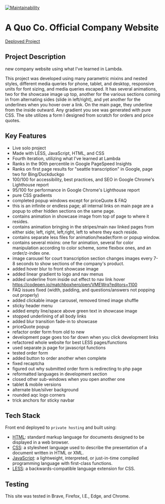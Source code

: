 [![Maintainability](https://api.codeclimate.com/v1/badges/043ebab30e06dbf85ed7/maintainability)](https://codeclimate.com/github/evoingram/newAQCWebsite/maintainability)

# A Quo Co. Official Company Website

[Deployed Project](https://www.aquoco.co)

## Project Description

new company website using what I've learned in Lambda.

This project was developed using many parametric mixins and nested styles, different media queries for phone, tablet, and desktop, responsive units for font sizing, and media queries escaped. It has several animations, two for the showcase image up top, another for the various sections coming in from alternating sides (slide in left/right), and yet another for the underlines when you hover over a link. On the main page, they underline from the inside outward. Any gradient you see was generated with pure CSS. The site utilizes a form I designed from scratch for orders and price quotes.

## Key Features

- Live solo project
- Made with LESS, JavaScript, HTML, and CSS
- Fourth iteration, utilizing what I've learned at Lambda
- Ranks in the 90th percentile in Google PageSpeed Insights
- Ranks on first page results for "seattle transcription" in Google, page two for Bing/Duckduckgo
- 100/100 for accessibility, best practices, and SEO in Google Chrome's Lighthouse report
- 95/100 for performance in Google Chrome's Lighthouse report
- pure CSS gradients
- completed popup windows except for priceQuote & FAQ
- this is an infinite or endless page; all internal links on main page are a popup to other hidden sections on the same page.
- contains animation in showcase image from top of page to where it resides.
- contains animation bringing in the stripes/main nav linked pages from either side; left, right, left,right, left to where they each reside.
- contains separate less files for animation/header/form or popup window.
- contains several mixins: one for animation, several for color manipulation according to color scheme, some flexbox ones, and an order/z-index one.
- image carousel for court transcription section changes images every 7-8 seconds to show sections of the company's product.
- added hover blur to front showcase image
- added linear gradient to logo and nav menus
- added underline from inside out effect to nav link hover https://codepen.io/matchboxhero/pen/VMEWrq?editors=1100
- FAQ issues fixed (width, padding, and questions/answers not popping out properly)
- added clickable image carousel, removed timed image shuffle
- sticky header menu
- added empty line/space above green text in showcase image
- stopped underlining of all body links
- added blur transition fade-in to showcase
- priceQuote popup
- refactor order form from old to new
- development page goes too far down when you click development links
- refactored whole website for best LESS pages/functions
- used separate js page for javascript functions
- tested order form
- added button to order another when complete
- fixed recaptcha
- figured out why submitted order form is redirecting to php page
- reformatted languages in development section
- closed other sub-windows when you open another one
- tablet & mobile versions
- alternate blue/silver background
- rounded aqc logo corners
- trick anchors for sticky navbar

## Tech Stack

Front end deployed to `private hosting` and built using:

- [HTML](https://en.wikipedia.org/wiki/HTML): standard markup language for documents designed to be displayed in a web browser.
- [CSS](https://developer.mozilla.org/en-US/docs/Web/CSS):  a stylesheet language used to describe the presentation of a document written in HTML or XML.
- [JavaScript](https://developer.mozilla.org/en-US/docs/Web/javascript):  a lightweight, interpreted, or just-in-time compiled programming language with first-class functions.
- [LESS](http://lesscss.org/):  a backwards-compatible language extension for CSS.
   
## Testing

This site was tested in Brave, Firefox, I.E., Edge, and Chrome.
